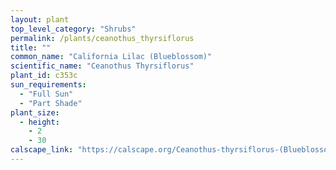 ```yaml
---
layout: plant                                                              
top_level_category: "Shrubs"
permalink: /plants/ceanothus_thyrsiflorus
title: ""
common_name: "California Lilac (Blueblossom)"
scientific_name: "Ceanothus Thyrsiflorus"
plant_id: c353c
sun_requirements:
  - "Full Sun"
  - "Part Shade"
plant_size:
  - height: 
    - 2
    - 30
calscape_link: "https://calscape.org/Ceanothus-thyrsiflorus-(Blueblossom-Ceanothus)"
---
```


